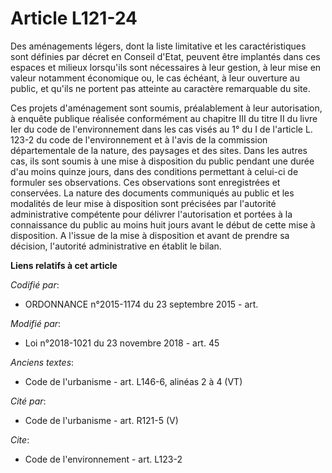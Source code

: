 # Article L121-24

Des aménagements légers, dont la liste limitative et les caractéristiques sont définies par décret en Conseil d'Etat, peuvent
être implantés dans ces espaces et milieux lorsqu'ils sont nécessaires à leur gestion, à leur mise en valeur notamment
économique ou, le cas échéant, à leur ouverture au public, et qu'ils ne portent pas atteinte au caractère remarquable du
site.

Ces projets d'aménagement sont soumis, préalablement à leur autorisation, à enquête publique réalisée conformément au
chapitre III du titre II du livre Ier du code de l'environnement dans les cas visés au 1° du I de l'article L. 123-2 du code
de l'environnement et à l'avis de la commission départementale de la nature, des paysages et des sites. Dans les autres cas,
ils sont soumis à une mise à disposition du public pendant une durée d'au moins quinze jours, dans des conditions permettant
à celui-ci de formuler ses observations. Ces observations sont enregistrées et conservées. La nature des documents
communiqués au public et les modalités de leur mise à disposition sont précisées par l'autorité administrative compétente
pour délivrer l'autorisation et portées à la connaissance du public au moins huit jours avant le début de cette mise à
disposition. A l'issue de la mise à disposition et avant de prendre sa décision, l'autorité administrative en établit le
bilan.

**Liens relatifs à cet article**

_Codifié par_:

  - ORDONNANCE n°2015-1174 du 23 septembre 2015 - art.

_Modifié par_:

  - Loi n°2018-1021 du 23 novembre 2018 - art. 45

_Anciens textes_:

  - Code de l'urbanisme - art. L146-6, alinéas 2 à 4 (VT)

_Cité par_:

  - Code de l'urbanisme - art. R121-5 (V)

_Cite_:

  - Code de l'environnement - art. L123-2
